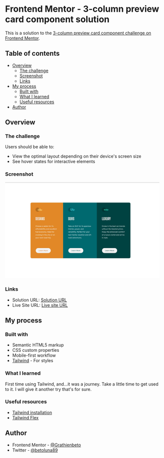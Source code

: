 # Frontend Mentor - 3-column preview card component solution

This is a solution to the [3-column preview card component challenge on Frontend Mentor](https://www.frontendmentor.io/challenges/3column-preview-card-component-pH92eAR2-).

## Table of contents

- [Overview](#overview)
  - [The challenge](#the-challenge)
  - [Screenshot](#screenshot)
  - [Links](#links)
- [My process](#my-process)
  - [Built with](#built-with)
  - [What I learned](#what-i-learned)
  - [Useful resources](#useful-resources)
- [Author](#author)

## Overview

### The challenge

Users should be able to:

- View the optimal layout depending on their device's screen size
- See hover states for interactive elements

### Screenshot

![](./screenshot.jpg)

### Links

- Solution URL: [Solution URL](https://github.com/Grathienbeto/three-columns-card)
- Live Site URL: [Live site URL](https://your-live-site-url.com)

## My process

### Built with

- Semantic HTML5 markup
- CSS custom properties
- Mobile-first workflow
- [Tailwind](https://tailwindcss.com/) - For styles

### What I learned

First time using Tailwind, and...it was a journey. Take a little time to get used to it. I will give it another try that's for sure.

### Useful resources

- [Tailwind installation](https://tailwindcss.com/docs/installation)
- [Tailwind Flex](https://tailwindcss.com/docs/flex#class-reference)

## Author

- Frontend Mentor - [@Grathienbeto](https://www.frontendmentor.io/profile/Grathienbeto)
- Twitter - [@betoluna89](https://twitter.com/betoluna89)
